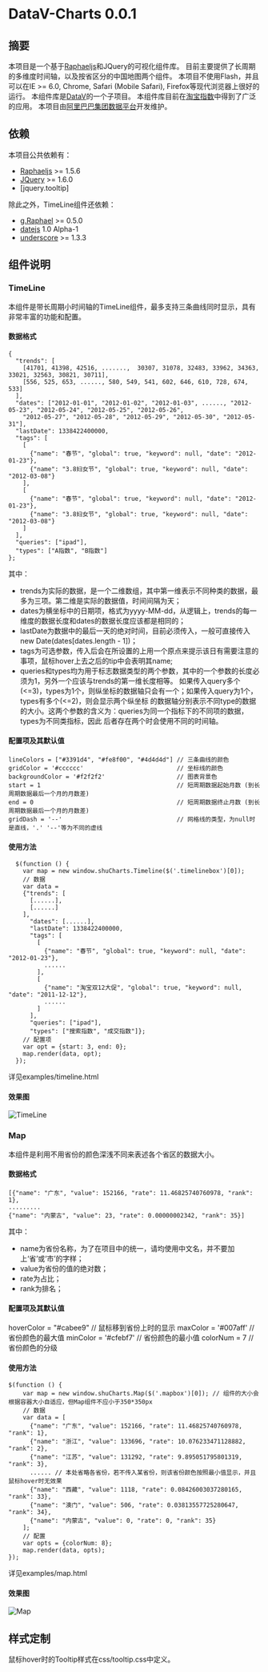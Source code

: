 DataV-Charts 0.0.1
==========

摘要
----------
本项目是一个基于[Raphaeljs](http://raphaeljs.com/)和JQuery的可视化组件库。
目前主要提供了长周期的多维度时间轴，以及按省区分的中国地图两个组件。
本项目不使用Flash，并且可以在IE >= 6.0, Chrome, Safari (Mobile Safari), Firefox等现代浏览器上很好的运行。
本组件库是[DataV](https://github.com/TBEDP/datavjs)的一个子项目。
本组件库目前在[淘宝指数](http://shu.taobao.com)中得到了广泛的应用。
本项目由[阿里巴巴集团数据平台](http://www.alidata.org)开发维护。

依赖
----------
本项目公共依赖有：
* [Raphaeljs](http://raphaeljs.com/) >= 1.5.6
* [JQuery](http://jquery.com/) >= 1.6.0
* [jquery.tooltip]

除此之外，TimeLine组件还依赖：
* [g.Raphael](http://g.raphaeljs.com) >= 0.5.0
* [datejs](http://www.datejs.com/) 1.0 Alpha-1
* [underscore](http://underscorejs.org/) >= 1.3.3

组件说明
----------

### TimeLine

本组件是带长周期小时间轴的TimeLine组件，最多支持三条曲线同时显示，具有非常丰富的功能和配置。

#### 数据格式

    {
      "trends": [
        [41701, 41398, 42516, .......,  30307, 31078, 32483, 33962, 34363, 33021, 32563, 30821, 30711],
        [556, 525, 653, ......, 580, 549, 541, 602, 646, 610, 728, 674, 533]
      ],
      "dates": ["2012-01-01", "2012-01-02", "2012-01-03", ......, "2012-05-23", "2012-05-24", "2012-05-25", "2012-05-26",
        "2012-05-27", "2012-05-28", "2012-05-29", "2012-05-30", "2012-05-31"],
      "lastDate": 1338422400000,
      "tags": [
        [
          {"name": "春节", "global": true, "keyword": null, "date": "2012-01-23"},
          {"name": "3.8妇女节", "global": true, "keyword": null, "date": "2012-03-08"}
        ],
        [
          {"name": "春节", "global": true, "keyword": null, "date": "2012-01-23"},
          {"name": "3.8妇女节", "global": true, "keyword": null, "date": "2012-03-08"}
        ]
      ],
      "queries": ["ipad"],
      "types": ["A指数", "B指数"]
    };

其中：
* trends为实际的数据，是一个二维数组，其中第一维表示不同种类的数据，最多为三项。第二维是实际的数据值，时间间隔为天；
* dates为横坐标中的日期项，格式为yyyy-MM-dd，从逻辑上，trends的每一维度的数据长度和dates的数据长度应该都是相同的；
* lastDate为数据中的最后一天的绝对时间，目前必须传入，一般可直接传入 new Date(dates[dates.length - 1])；
* tags为可选参数，传入后会在所设置的上用一个原点来提示该日有需要注意的事项，鼠标hover上去之后的tip中会表明其name;
* queries和types均为用于标志数据类型的两个参数，其中的一个参数的长度必须为1，另外一个应该与trends的第一维长度相等。
  如果传入query多个(<=3)，types为1个，则纵坐标的数据轴只会有一个；如果传入query为1个，types有多个(<=2)，则会显示两个纵坐标
  的数据轴分别表示不同type的数据的大小。这两个参数的含义为：queries为同一个指标下的不同项的数据，types为不同类指标，因此
  后者存在两个时会使用不同的时间轴。

#### 配置项及其默认值

    lineColors = ["#3391d4", "#fe8f00", "#4d4d4d"] // 三条曲线的颜色
    gridColor = '#cccccc'                          // 坐标线的颜色
    backgroundColor = '#f2f2f2'                    // 图表背景色
    start = 1                                      // 短周期数据起始月数 (到长周期数据最后一个月的月数差)
    end = 0                                        // 短周期数据终止月数 (到长周期数据最后一个月的月数差)
    gridDash = '--'                                // 网格线的类型，为null时是直线，'.' '--'等为不同的虚线

#### 使用方法

      $(function () {
        var map = new window.shuCharts.Timeline($('.timelinebox')[0]);
        // 数据
        var data =
        {"trends": [
          [......],
          [......]
        ],
          "dates": [......],
          "lastDate": 1338422400000,
          "tags": [
            [
              {"name": "春节", "global": true, "keyword": null, "date": "2012-01-23"},
              ......
            ],
            [
              {"name": "淘宝双12大促", "global": true, "keyword": null, "date": "2011-12-12"},
              ......
            ]
          ],
          "queries": ["ipad"],
          "types": ["搜索指数", "成交指数"]};
        // 配置项
        var opt = {start: 3, end: 0};
        map.render(data, opt);
      });

详见examples/timeline.html

#### 效果图

![TimeLine](http://img02.taobaocdn.com/tps/i2/T1Dd6LXcxoXXa03TE4-766-392.png)

### Map

本组件是利用不用省份的颜色深浅不同来表述各个省区的数据大小。

#### 数据格式
    [{"name": "广东", "value": 152166, "rate": 11.46825740760978, "rank": 1},
    .........
    {"name": "内蒙古", "value": 23, "rate": 0.00000002342, "rank": 35}]

其中：
* name为省份名称，为了在项目中的统一，请均使用中文名，并不要加上‘省’或‘市’的字样；
* value为省份的值的绝对数；
* rate为占比；
* rank为排名；

#### 配置项及其默认值

   hoverColor = "#cabee9"  // 鼠标移到省份上时的显示
   maxColor = '#007aff'    // 省份颜色的最大值
   minColor = '#cfebf7'    // 省份颜色的最小值
   colorNum = 7            // 省份颜色的分级

#### 使用方法

    $(function () {
        var map = new window.shuCharts.Map($('.mapbox')[0]); // 组件的大小会根据容器大小自适应，但Map组件不应小于350*350px
        // 数据
        var data = [
          {"name": "广东", "value": 152166, "rate": 11.46825740760978, "rank": 1},
          {"name": "浙江", "value": 133696, "rate": 10.076233471128882, "rank": 2},
          {"name": "江苏", "value": 131292, "rate": 9.895051795801319, "rank": 3},
          ...... // 本处省略各省份，若不传入某省份，则该省份颜色按照最小值显示，并且鼠标hover时无效果
          {"name": "西藏", "value": 1118, "rate": 0.08426003037280165, "rank": 33},
          {"name": "澳门", "value": 506, "rate": 0.03813557725280647, "rank": 34},
          {"name": "内蒙古", "value": 0, "rate": 0, "rank": 35}
        ];
        // 配置
        var opts = {colorNum: 8};
        map.render(data, opts);
    });

详见examples/map.html

#### 效果图

![Map](http://img03.taobaocdn.com/tps/i3/T1m22LXc0nXXbNj_3g-388-345.png)



样式定制
----------

鼠标hover时的Tooltip样式在css/tooltip.css中定义。

